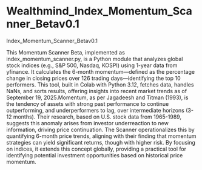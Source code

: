 # Wealthmind_Index_Momentum_Scanner_Betav0.1
Index_Momentum_Scanner_Betav0.1

This Momentum Scanner Beta, implemented as index_momentum_scanner.py, is a Python module that analyzes global stock indices
(e.g., S&P 500, Nasdaq, KOSPI) using 1-year data from yfinance. It calculates the 6-month momentum—defined as the percentage 
change in closing prices over 126 trading days—identifying the top 10 performers. This tool, built in Colab with Python 3.12, 
fetches data, handles NaNs, and sorts results, offering insights into recent market trends as of September 19, 2025.Momentum, 
as per Jagadeesh and Titman (1993), is the tendency of assets with strong past performance to continue outperforming, and 
underperformers to lag, over intermediate horizons (3-12 months). Their research, based on U.S. stock data from 1965-1989, 
suggests this anomaly arises from investor underreaction to new information, driving price continuation. The Scanner 
operationalizes this by quantifying 6-month price trends, aligning with their finding that momentum strategies can yield
significant returns, though with higher risk. By focusing on indices, it extends this concept globally, providing a 
practical tool for identifying potential investment opportunities based on historical price momentum.

